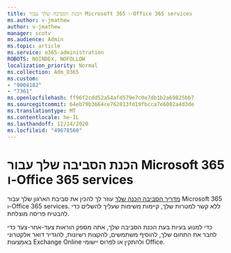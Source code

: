 ```yaml
---
title: הכנת הסביבה שלך עבור Microsoft 365 ו-Office 365 services
ms.author: v-jmathew
author: v-jmathew
manager: scotv
ms.audience: Admin
ms.topic: article
ms.service: o365-administration
ROBOTS: NOINDEX, NOFOLLOW
localization_priority: Normal
ms.collection: Adm_O365
ms.custom:
- "9004182"
- "7361"
ms.openlocfilehash: ff96f2cdd52a54afd579e7c0e7db1b2a69825bb7
ms.sourcegitcommit: 64eb79b3664ce762813fd19fbcca7e6002a4d3de
ms.translationtype: MT
ms.contentlocale: he-IL
ms.lasthandoff: 12/14/2020
ms.locfileid: "49678560"
---
```

# <a name="prepare-your-environment-for-microsoft-365-and-office-365-services"></a>הכנת הסביבה שלך עבור Microsoft 365 ו-Office 365 services

[מדריך הסביבה הכנה שלך](https://go.microsoft.com/fwlink/?linkid=2005213) עוזר לך להכין את סביבת הארגון שלך עבור Microsoft 365 ו-Office 365 services. ללא קשר למטרות שלך, קיימות משימות שעליך להשלים כדי להבטיח פריסה מוצלחת.

כדי למנוע בעיות בעת הכנת הסביבה שלך, אתה מספק הוראות צעד-אחר-צעד כדי לחבר את התחום שלך, להוסיף משתמשים, להקצות רשיונות, להגדיר דואר אלקטרוני באמצעות Exchange Online ולהתקין או לפרוס יישומי Office.
